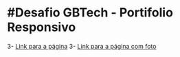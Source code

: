#Desafio GBTech - Portifolio Responsivo
================================================================

3- [Link para a página](https://limadanilo93.github.io/)
3- [Link para a página com foto](https://limadanilo93.github.io/w-photo/index.html)